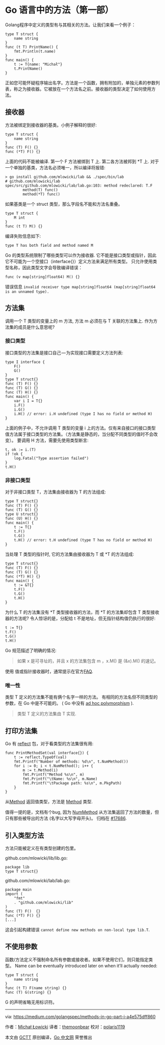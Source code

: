 # Go 语言中的方法（第一部）

Golang程序中定义的类型有与其相关的方法。让我们来看一个例子：

```
type T struct {
    name string
}
func (t T) PrintName() {
    fmt.Println(t.name)
}
func main() {
    t := T{name: "Michał"}
    t.PrintName()
}
```

正如您可能怀疑程序输出名字。方法是一个函数，拥有附加的，单独元素的参数列表，称之为接收器。它被放在一个方法名之前。接收器的类型决定了如何使用方法。

## 接收器

方法被绑定到接收器的基类。小例子解释的很好:

```
type T struct {
    name string
}
func (T) F() {}
func (*T) F() {}
```

上面的代码不能被编译. 第一个 F 方法被绑到 T 上. 第二各方法被邦到 *T 上. 对于一个单独的基类，方法名必须唯一，所以编译将报错:

```
> go install github.com/mlowicki/lab && ./spec/bin/lab
# github.com/mlowicki/lab
spec/src/github.com/mlowicki/lab/lab.go:103: method redeclared: T.F
        method(T) func()
        method(*T) func()
```

如果基类是一个 struct 类型，那么字段名不能和方法名重叠。

```
type T struct {
    M int
}
func (t T) M() {}
```

编译失败信息如下:

```
type T has both field and method named M
```

Go 的类型系统限制了哪些类型可以作为接收器. 它不能是接口类型或指针，因此它不可能为一个空接口（interface{}）定义方法来满足所有类型。 只允许使用类型名称，因此类型文字会导致编译错误：

```
func (v map[string]float64) M() {}
```

错误信息 `invalid receiver type map[string]float64 (map[string]float64 is an unnamed type).`

## 方法集

调用一个 T 类型的变量上的 m 方法, 方法 m 必须在与 T 关联的方法集上. 作为方法集的成员是什么意思呢?

### 接口类型

接口类型的方法集是接口自己 — 为实现接口需要定义方法列表:

```
type I interface {
    F()
    G()
}
type T struct{}
func (T) F() {}
func (T) G() {}
func (T) H() {}
func main() {
    var i I = T{}
    i.F()
    i.G()
    i.H() // error: i.H undefined (type I has no field or method H)
}
```

上面的例子中，不允许调用 T 类型的变量 i 上的方法。仅有来自接口的接口类型值方法属于接口类型的方法集。（方法集是静态的，当分配不同类型的值时不会改变）。 要调用 H 方法，需要先使用类型断言:

```
t, ok := i.(T)
if !ok {
    log.Fatal("Type assertion failed")
}
t.H()
```

### 非接口类型

对于非接口类型 T，方法集由接收器为 T 的方法组成:

```
type T struct{}
func (T) F() {}
func (T) G() {}
type U struct{}
func (U) H() {}
func main() {
    t := T{}
    t.F()
    t.G()
    t.H() // error: t.H undefined (type T has no field or method H)
}
```

当处理 T 类型的指针时, 它的方法集由接收器为 T 或 *T 的方法组成:

```
type T struct{}
func (T) F() {}
func (T) G() {}
func (*T) H() {}
func main() {
    t := &T{}
    t.F()
    t.G()
    t.H()
}
```

为什么 T 的方法集没有 *T 类型接收器的方法，而 *T 的方法集却包含 T 类型接收器的方法呢? 令人惊讶的是，分配给 t 不是地址，但无指针结构值仍执行的很好:

```
t := T{}
t.F()
t.G()
t.H()
```

Go 规范描述了明确的情况:

>如果 x 是可寻址的，并且 x 的方法集包含 m ，x.M() 是 (&x).M() 的速记。

使用 值或指针接收器时，通常提示在官方[FAQ](https://golang.org/doc/faq#methods_on_values_or_pointers).

### 唯一性

类型 T 定义的方法集不能有俩个名字一样的方法。 有相同的方法名但不同类型的参数，在 Go 中是不可能的。 ( Go 中没有 [ad hoc polymorphism](https://en.wikipedia.org/wiki/Ad_hoc_polymorphism) ).

>类型 T 定义的方法集由 T 实现.

## 打印方法集

Go 有 [reflect](https://golang.org/pkg/reflect/) 包，对于看类型的方法集很有用:

```
func PrintMethodSet(val interface{}) {
    t := reflect.TypeOf(val)
    fmt.Printf("Number of methods: %d\n", t.NumMethod())
    for i := 0; i < t.NumMethod(); i++ {
        m := t.Method(i)
        fmt.Printf("Method %s\n", m)
        fmt.Printf("\tName: %s\n", m.Name)
        fmt.Printf("\tPackage path: %s\n", m.PkgPath)
    }
}
```

从[Method](https://golang.org/pkg/reflect/#Value.Method) 返回值类型，方法是 [Method](https://golang.org/pkg/reflect/#Method) 类型.

值得一提的是，文档有个bug, 因为 [NumMethod](https://golang.org/pkg/reflect/#Value.NumMethod) 从方法集返回了方法的数量，但只有那些被导出的方法 (名字以大写字母开头)。 归档在 [#17686](https://github.com/golang/go/issues/17686).

## 引入类型方法

方法只能被定义在有类型创建的包里。

github.com/mlowicki/lib/lib.go:

```
package lib
type T struct{}
```

github.com/mlowicki/lab/lab.go:

```
package main
import (
    "fmt"
    . "github.com/mlowicki/lib"
)
func (T) F()  {}
func (*T) F() {}
[...]
```

这会引起构建错误 `cannot define new methods on non-local type lib.T`.

## 不使用参数

函数/方法定义不强制命名所有参数或接收者。如果不使用它们，则只能指定类型。 Name can be eventually introduced later on when it’ll actually needed:

```
type T struct {
    name string
}
func (t T) F(name string) {}
func (T) G(string) {}
```

G 的声明省略无用标识符。

----------------

via: https://medium.com/golangspec/methods-in-go-part-i-a4e575dff860

作者：[Michał Łowicki](https://medium.com/@mlowicki)
译者：[themoonbear](https://github.com/themoonbear)
校对：[polaris1119](https://github.com/polaris1119)

本文由 [GCTT](https://github.com/studygolang/GCTT) 原创编译，[Go 中文网](https://studygolang.com/) 荣誉推出